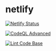 # netlify

[![Netlify Status](https://api.netlify.com/api/v1/badges/d6d29389-fbb5-49f0-acfd-abf241fae854/deploy-status)](https://app.netlify.com/sites/engins/deploys)

[![CodeQL Advanced](https://github.com/engin1984/web/actions/workflows/codeql.yml/badge.svg)](https://github.com/engin1984/web/actions/workflows/codeql.yml)

[![Lint Code Base](https://github.com/engin1984/web/actions/workflows/super-linter.yml/badge.svg)](https://github.com/engin1984/web/actions/workflows/super-linter.yml)
